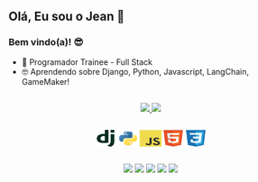 ## Olá, Eu sou o Jean 👋
### Bem vindo(a)! 😎

- 🔭 Programador Trainee - Full Stack
- 🤓 Aprendendo sobre Django, Python, Javascript, LangChain, GameMaker!

##

<div align="center">
  <a href="https://github.com/ViniEddu">
  <img height="150em" src="https://github-readme-stats.vercel.app/api?username=JetoG&show_icons=true&icon_color=blue&border_color=476AE1&theme=dark&include_all_commits=true&count_private=true"/>
  <img height="151em" src="https://github-readme-stats.vercel.app/api/top-langs/?username=JetoG&layout=compact&border_color=476AE1&langs_count=7&theme=dark"/>
</div>

##
 
<div align="center" style="display: flex ; justify-content: center ;"> <br>
  <img align="center" alt="Jean-Js" height="30" width="40" src="https://raw.githubusercontent.com/devicons/devicon/master/icons/django/django-plain.svg">
  <img align="center" alt="Jean-Python" height="30" width="40" src="https://raw.githubusercontent.com/devicons/devicon/master/icons/python/python-original.svg">
  <img align="center" alt="Jean-React" height="30" width="40" src="https://raw.githubusercontent.com/devicons/devicon/master/icons/javascript/javascript-original.svg">
  <img align="center" alt="Jean-HTML" height="30" width="40" src="https://raw.githubusercontent.com/devicons/devicon/master/icons/html5/html5-original.svg">
  <img align="center" alt="Jean-CSS" height="30" width="40" src="https://raw.githubusercontent.com/devicons/devicon/master/icons/css3/css3-original.svg">
</div>
  
  ##
 
<div align="center"> 
  <a href="https://www.youtube.com/jetog" target="_blank"><img src="https://img.shields.io/badge/YouTube-FF0000?style=for-the-badge&logo=youtube&logoColor=white" target="_blank"></a>
  <a href="https://instagram.com/jeto_71" target="_blank"><img src="https://img.shields.io/badge/-Instagram-E600CD?style=for-the-badge&logo=instagram&logoColor=white" target="_blank"></a>
 	<a href="https://www.twitch.tv/jetog" target="_blank"><img src="https://img.shields.io/badge/Twitch-9146FF?style=for-the-badge&logo=twitch&logoColor=white" target="_blank"></a>
  <a href="https://www.linkedin.com/in/jean-gasparello-do-rosario-043611234/" target="_blank"><img src="https://img.shields.io/badge/-LinkedIn-%230077B5?style=for-the-badge&logo=linkedin&logoColor=white" target="_blank"></a> 
  <a href="https://https://x.com/Jeto_71" target="_blank"><img src="https://img.shields.io/badge/Twitter-1D9BF0?style=for-the-badge&logo=x&logoColor=white" target="_blank"></a>
</div>
